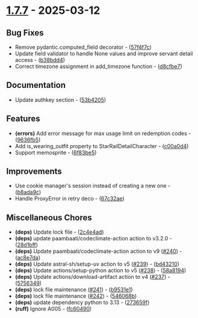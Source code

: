 # [1.7.7](https://github.com/thesadru/genshin.py/compare/v1.7.6..v1.7.7) - 2025-03-12

## Bug Fixes

- Remove pydantic.computed_field decorator - ([57f4f7c](https://github.com/thesadru/genshin.py/commit/57f4f7c08c4f9de3cea35e1ecf22ddc6b44883e9))
- Update field validator to handle None values and improve servant detail access - ([b38bdd4](https://github.com/thesadru/genshin.py/commit/b38bdd4e15a2fd18adf9227a41994f14e0c23666))
- Correct timezone assignment in add_timezone function - ([d8cfbe7](https://github.com/thesadru/genshin.py/commit/d8cfbe77e55f1e85f7d2d8674db158bb3e7cdce3))

## Documentation

- Update authkey section - ([53b4205](https://github.com/thesadru/genshin.py/commit/53b420562c5c6e1754943018a9420ff0e55e49f7))

## Features

- **(errors)** Add error message for max usage limit on redemption codes - ([9636fb5](https://github.com/thesadru/genshin.py/commit/9636fb5448260734cda189f44b6026b2a7328e05))
- Add is_wearing_outfit property to StarRailDetailCharacter - ([c00a0d4](https://github.com/thesadru/genshin.py/commit/c00a0d47613f557681b86ac33891ced51ef79199))
- Support memosprite - ([6f83be5](https://github.com/thesadru/genshin.py/commit/6f83be57932898ddabede4a876953d0baed6f42a))

## Improvements

- Use cookie manager's session instead of creating a new one - ([b8ada9c](https://github.com/thesadru/genshin.py/commit/b8ada9cd1585368955f760a501e6e2ffb1f429bb))
- Handle ProxyError in retry deco - ([67c32ae](https://github.com/thesadru/genshin.py/commit/67c32aecadd6a20004d9cd5824e4a2ff93eb78f0))

## Miscellaneous Chores

- **(deps)** Update lock file - ([2c4e4ad](https://github.com/thesadru/genshin.py/commit/2c4e4ad1a54ba3b37b04b9580c4212da3bffd593))
- **(deps)** update paambaati/codeclimate-action action to v3.2.0 - ([28d1bff](https://github.com/thesadru/genshin.py/commit/28d1bff5638f95c8a3e934d4960dff233e63200c))
- **(deps)** Update paambaati/codeclimate-action action to v9 ([#240](https://github.com/thesadru/genshin.py/issues/240)) - ([ac8e7da](https://github.com/thesadru/genshin.py/commit/ac8e7daa0cda0a2263b84fcee75951ad17b615ad))
- **(deps)** Update astral-sh/setup-uv action to v5 ([#239](https://github.com/thesadru/genshin.py/issues/239)) - ([bd43210](https://github.com/thesadru/genshin.py/commit/bd4321018187b5cd3138891b21199a415d8dcd4b))
- **(deps)** Update actions/setup-python action to v5 ([#238](https://github.com/thesadru/genshin.py/issues/238)) - ([58a8194](https://github.com/thesadru/genshin.py/commit/58a81946980581c85956a013348615a527d3ee30))
- **(deps)** Update actions/download-artifact action to v4 ([#237](https://github.com/thesadru/genshin.py/issues/237)) - ([5756349](https://github.com/thesadru/genshin.py/commit/575634905996660a4cbde646fae058dead7d53c7))
- **(deps)** lock file maintenance ([#241](https://github.com/thesadru/genshin.py/issues/241)) - ([b9531e1](https://github.com/thesadru/genshin.py/commit/b9531e1ab5f1c9310962273b93b812b1ee3d9897))
- **(deps)** lock file maintenance ([#242](https://github.com/thesadru/genshin.py/issues/242)) - ([546068b](https://github.com/thesadru/genshin.py/commit/546068bdcf21c03d657c392f41a0f06ab86a9e3e))
- **(deps)** update dependency python to 3.13 - ([273659f](https://github.com/thesadru/genshin.py/commit/273659f331fdbec26e6384e05d694c44eced8a41))
- **(ruff)** Ignore A005 - ([fc60490](https://github.com/thesadru/genshin.py/commit/fc604903b88c193be863397847cebd03ea7a0b72))

